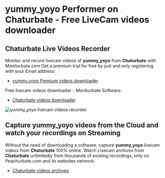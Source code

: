 # yummy_yoyo Performer on Chaturbate - Free LiveCam videos downloader

## Chaturbate Live Videos Recorder

Monitor and record livecam videos of **yummy_yoyo** from **Chaturbate** with Moniturbate.com
Get a premium trial for free by just and only registering with your Email address:
* [yummy_yoyo Premium videos downloader](https://moniturbate.com/request-demo-licence-key.html)

Free livecam videos downloader - Moniturbate Software:
* [Chaturbate videos downloader](https://moniturbate.com/moniturbate-download-software.html)

![yummy_yoyo livecam videos recorder](https://peachurnet.com/templates/moniturbate-software.png)


## Capture yummy_yoyo videos from the Cloud and watch your recordings on Streaming

Without the need of downloading a software, capture **yummy_yoyo** livecam videos from **Chaturbate** 100% online.
Watch Livecam archives from **Chaturbate** unlimitedly from thousands of existing recordings, only on Peachurbate.com and its websites network:
* [Chaturbate videos archives](https://peachurnet.com/)